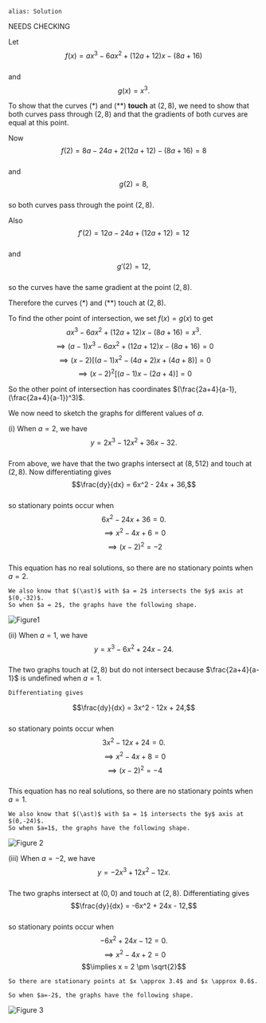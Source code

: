 ````
alias: Solution
````
NEEDS CHECKING

Let  
$$f(x) = ax^3 - 6ax^2 + (12a + 12)x - (8a + 16)$$  
and  
$$g(x) = x^3.$$

To show that the curves $(\ast)$ and $(\ast\ast)$ **touch** at $(2,8)$, we need to show that both curves pass through $(2,8)$ and that the gradients of both curves are equal at this point.

Now  
$$f(2) = 8a - 24a + 2(12a + 12) - (8a + 16) = 8$$  
and  
$$g(2) = 8,$$  
so both curves pass through the point $(2,8)$.

Also  
$$f'(2) = 12a - 24a + (12a + 12) = 12$$  
and  
$$g'(2) = 12,$$  
so the curves have the same gradient at the point $(2,8)$.

Therefore the curves $(\ast)$ and $(\ast\ast)$ touch at $(2,8)$.

To find the other point of intersection, we set $f(x) = g(x)$ to get  
$$ax^3 - 6ax^2 + (12a + 12)x - (8a + 16) = x^3.$$
$$\implies (a - 1)x^3 - 6ax^2 + (12a + 12)x - (8a + 16) = 0$$ 
$$\implies (x - 2)[(a - 1)x^2 - (4a + 2)x + (4a + 8)] = 0$$
$$\implies (x - 2)^2[(a - 1)x - (2a + 4)] = 0$$  

So the other point of intersection has coordinates $(\frac{2a+4}{a-1},(\frac{2a+4}{a-1})^3)$.

We now need to sketch the graphs for different values of $a$.

(i) When $a = 2$, we have  
$$y = 2x^3 - 12x^2 + 36x - 32.$$  
From above, we have that the two graphs intersect at $(8,512)$ and touch at $(2,8)$.
Now differentiating gives  
$$\frac{dy}{dx} = 6x^2 - 24x + 36,$$  
so stationary points occur when  
$$6x^2 - 24x + 36 = 0.$$
$$\implies x^2 - 4x + 6 = 0$$
$$\implies (x - 2)^2 = -2$$  
This equation has no real solutions, so there are no stationary points when $a = 2$.  

	We also know that $(\ast)$ with $a = 2$ intersects the $y$ axis at $(0,-32)$.
	So when $a = 2$, the graphs have the following shape.  
	
![Figure1](figure1.png)

(ii) When $a = 1$, we have  
$$y = x^3 - 6x^2 + 24x - 24.$$  
The two graphs touch at $(2,8)$ but do not intersect because $\frac{2a+4}{a-1}$ is undefined when $a = 1$.  

	Differentiating gives  
$$\frac{dy}{dx} = 3x^2 - 12x + 24,$$  
so stationary points occur when  
$$3x^2 - 12x + 24 =0.$$
$$\implies x^2 - 4x + 8 = 0$$
$$\implies (x - 2)^2 = -4$$  
This equation has no real solutions, so there are no stationary points when $a = 1$.

	We also know that $(\ast)$ with $a = 1$ intersects the $y$ axis at $(0,-24)$. 
	So when $a=1$, the graphs have the following shape.  
	
![Figure 2](figure2.png)

(iii) When $a = -2$, we have  
$$y = -2x^3 + 12x^2 - 12x.$$  
The two graphs intersect at $(0,0)$ and touch at $(2,8)$. 
Differentiating gives  
$$\frac{dy}{dx} = -6x^2 + 24x - 12,$$  
so stationary points occur when  
$$-6x^2 + 24x - 12 = 0.$$
$$\implies x^2 - 4x + 2 = 0$$
$$\implies x = 2 \pm \sqrt{2}$$

	So there are stationary points at $x \approx 3.4$ and $x \approx 0.6$.

	So when $a=-2$, the graphs have the following shape.  

![Figure 3](figure3.png)
